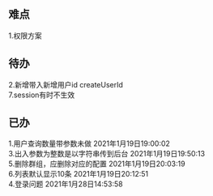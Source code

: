 ## 难点
1.权限方案

## 待办
2.新增带入新增用户id createUserId <br>
7.session有时不生效 <br>


## 已办
1.用户查询数量带参数未做    2021年1月19日19:00:02 <br>
3.出入参数为整数是以字符串传到后台 2021年1月19日19:50:13<br>
5.删除群组，应删除对应的配置 2021年1月19日20:03:19<br>
6.列表默认显示10条 2021年1月19日20:12:51<br>
4.登录问题 2021年1月28日14:53:58<br>